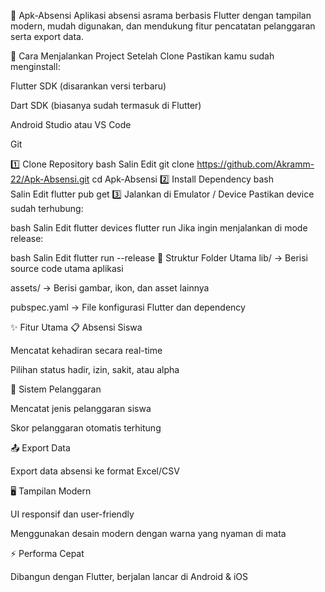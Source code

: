 📌 Apk-Absensi
Aplikasi absensi asrama berbasis Flutter dengan tampilan modern, mudah digunakan, dan mendukung fitur pencatatan pelanggaran serta export data.

🚀 Cara Menjalankan Project Setelah Clone
Pastikan kamu sudah menginstall:

Flutter SDK (disarankan versi terbaru)

Dart SDK (biasanya sudah termasuk di Flutter)

Android Studio atau VS Code

Git

1️⃣ Clone Repository
bash
Salin
Edit
git clone https://github.com/Akramm-22/Apk-Absensi.git
cd Apk-Absensi
2️⃣ Install Dependency
bash      
Salin
Edit
flutter pub get
3️⃣ Jalankan di Emulator / Device
Pastikan device sudah terhubung:

bash
Salin
Edit
flutter devices
flutter run
Jika ingin menjalankan di mode release:

bash
Salin
Edit
flutter run --release
📂 Struktur Folder Utama
lib/ → Berisi source code utama aplikasi

assets/ → Berisi gambar, ikon, dan asset lainnya

pubspec.yaml → File konfigurasi Flutter dan dependency

✨ Fitur Utama
📋 Absensi Siswa

Mencatat kehadiran secara real-time

Pilihan status hadir, izin, sakit, atau alpha

🚨 Sistem Pelanggaran

Mencatat jenis pelanggaran siswa

Skor pelanggaran otomatis terhitung

📤 Export Data

Export data absensi ke format Excel/CSV

🖥 Tampilan Modern

UI responsif dan user-friendly

Menggunakan desain modern dengan warna yang nyaman di mata

⚡ Performa Cepat

Dibangun dengan Flutter, berjalan lancar di Android & iOS
